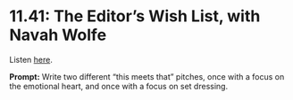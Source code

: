 # 11.41: The Editor’s Wish List, with Navah Wolfe 

Listen [here](http://www.writingexcuses.com/2016/10/09/11-41-the-editors-wish-list-with-navah-wolfe/). 

**Prompt:** Write two different “this meets that” pitches, once with a focus on the emotional heart, and once with a focus on set dressing.
